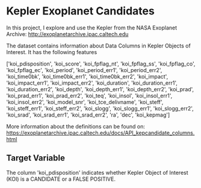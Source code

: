 # **Kepler Exoplanet Candidates**

In this project, I explore and use the Kepler from the NASA Exoplanet Archive: http://exoplanetarchive.ipac.caltech.edu

The dataset contains information about Data Columns in Kepler Objects of Interest. It has the following features

['koi_pdisposition', 'koi_score', 'koi_fpflag_nt', 'koi_fpflag_ss',
       'koi_fpflag_co', 'koi_fpflag_ec', 'koi_period', 'koi_period_err1',
       'koi_period_err2', 'koi_time0bk', 'koi_time0bk_err1',
       'koi_time0bk_err2', 'koi_impact', 'koi_impact_err1', 'koi_impact_err2',
       'koi_duration', 'koi_duration_err1', 'koi_duration_err2', 'koi_depth',
       'koi_depth_err1', 'koi_depth_err2', 'koi_prad', 'koi_prad_err1',
       'koi_prad_err2', 'koi_teq', 'koi_insol', 'koi_insol_err1',
       'koi_insol_err2', 'koi_model_snr', 'koi_tce_delivname', 'koi_steff',
       'koi_steff_err1', 'koi_steff_err2', 'koi_slogg', 'koi_slogg_err1',
       'koi_slogg_err2', 'koi_srad', 'koi_srad_err1', 'koi_srad_err2', 'ra',
       'dec', 'koi_kepmag']

More information about the definitions can be found on: https://exoplanetarchive.ipac.caltech.edu/docs/API_kepcandidate_columns.html

## Target Variable
The column 'koi_pdisposition' indicates whether Kepler Object of Interest (KOI) is a CANDIDATE or a FALSE POSITIVE.

